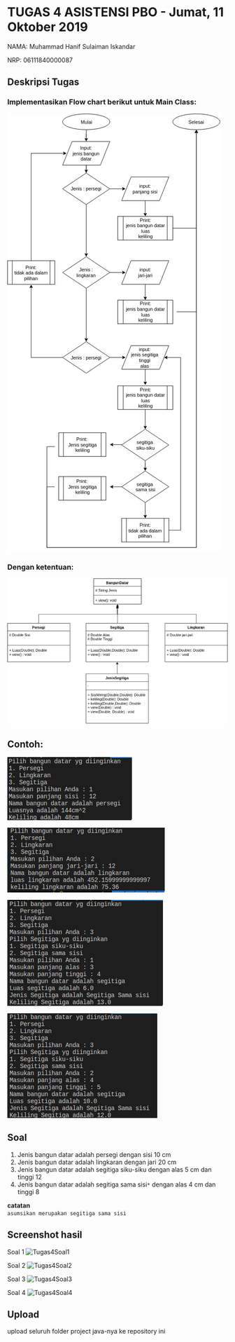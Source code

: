 # TUGAS 4 ASISTENSI PBO - Jumat, 11 Oktober 2019

NAMA: Muhammad Hanif Sulaiman Iskandar

NRP: 06111840000087

## Deskripsi Tugas


### Implementasikan Flow chart berikut untuk Main Class:
![](img/1.png)

### Dengan ketentuan:
![](img/UML.png)

## Contoh:
![](img/con1.png)

![](img/con2.png)

![](img/con3a.png)

![](img/con3b.png)

## Soal

1. Jenis bangun datar adalah persegi dengan sisi 10 cm
2. Jenis bangun datar adalah lingkaran dengan jari 20 cm
3. Jenis bangun datar adalah segitiga siku-siku dengan alas 5 cm dan tinggi 12
4. Jenis bangun datar adalah segitiga sama sisi```*``` dengan alas 4 cm dan tinggi 8

**catatan** \
 ```asumsikan merupakan segitiga sama sisi```
## Screenshot hasil
Soal 1
![Tugas4Soal1](https://user-images.githubusercontent.com/56248817/66922244-e44fdd80-f050-11e9-86ba-5b04eca6fe4e.PNG)

Soal 2
![Tugas4Soal2](https://user-images.githubusercontent.com/56248817/66922245-e44fdd80-f050-11e9-9667-02fd89402954.PNG)

Soal 3
![Tugas4Soal3](https://user-images.githubusercontent.com/56248817/66922246-e4e87400-f050-11e9-998b-9a516d90969e.PNG)

Soal 4
![Tugas4Soal4](https://user-images.githubusercontent.com/56248817/66922247-e4e87400-f050-11e9-904f-5ef3cf0c9b3b.PNG)


## Upload
upload seluruh folder project java-nya ke repository ini
